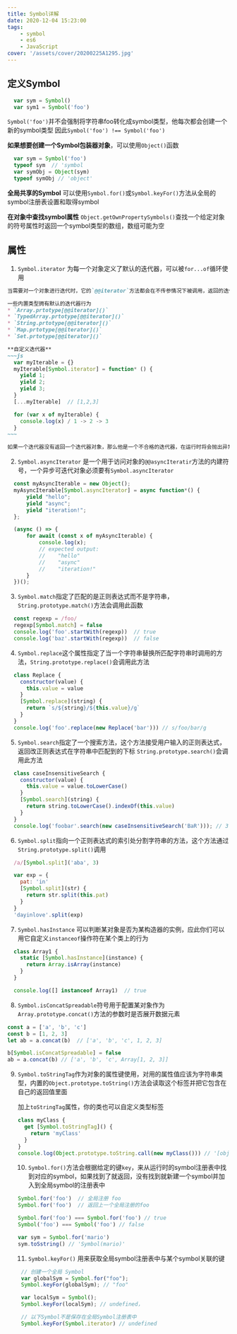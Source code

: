 ```yaml
---
title: Symbol详解
date: 2020-12-04 15:23:00
tags:
    - symbol
    - es6
    - JavaScript
cover: '/assets/cover/20200225A1295.jpg'
---
```


## 定义Symbol

  ~~~js
    var sym = Symbol()
    var sym1 = Symbol('foo')
  ~~~

  `Symbol('foo')`并不会强制将字符串foo转化成symbol类型，他每次都会创建一个新的symbol类型
  因此`Symbol('foo') !== Symbol('foo')`



  **如果想要创建一个Symbol包装器对象**，可以使用`Object()`函数

  ~~~js
    var sym = Symbol('foo')
    typeof sym  // 'symbol
    var symObj = Object(sym)
    typeof symObj // 'object'
  ~~~

  **全局共享的Symbol**
    可以使用`Symbol.for()`或`Symbol.keyFor()`方法从全局的symbol注册表设置和取得symbol

  **在对象中查找symbol属性**
    `Object.getOwnPropertySymbols()`查找一个给定对象的符号属性时返回一个symbol类型的数组，数组可能为空

## 属性

  1. `Symbol.iterator` 为每一个对象定义了默认的迭代器，可以被`for...of`循环使用

```markdown
当需要对一个对象进行迭代时，它的`@@iterator`方法都会在不传参情况下被调用，返回的迭代器用于获取要迭代的值

一些内置类型拥有默认的迭代器行为
* `Array.prtotype[@@iterator]()`
* `TypedArray.prtotype[@@iterator]()`
* `String.prtotype[@@iterator]()`
* `Map.prtotype[@@iterator]()`
* `Set.prtotype[@@iterator]()`

**自定义迭代器**
~~~js
  var myIterable = {}
  myIterable[Symbol.iterator] = function* () {
    yield 1;
    yield 2;
    yield 3;
  }
  [...myIterable]  // [1,2,3]

  for (var x of myIterable) {
    console.log(x) / 1 -> 2 -> 3
  }
~~~

如果一个迭代器没有返回一个迭代器对象，那么他是一个不合格的迭代器，在运行时将会抛出异常
```

  2. `Symbol.asyncIterator` 是一个用于访问对象的`@@asyncIteratir`方法的内建符号，一个异步可迭代对象必须要有`Symbol.asyncIterator`

  ~~~js
    const myAsyncIterable = new Object();
    myAsyncIterable[Symbol.asyncIterator] = async function*() {
        yield "hello";
        yield "async";
        yield "iteration!";
    };

    (async () => {
        for await (const x of myAsyncIterable) {
            console.log(x);
            // expected output:
            //    "hello"
            //    "async"
            //    "iteration!"
        }
    })();
  ~~~

  3. `Symbol.match`指定了匹配的是正则表达式而不是字符串，`String.prototype.match()`方法会调用此函数

  ~~~js
    const regexp = /foo/
    regexp[Symbol.match] = false
    console.log('foo'.startWith(regexp))  // true
    console.log('baz'.startWith(regexp))  // false
  ~~~

  4. `Symbol.replace`这个属性指定了当一个字符串替换所匹配字符串时调用的方法，`String.prototype.replace()`会调用此方法

  ~~~js
    class Replace {
      constructor(value) {
        this.value = value
      }
      [Symbol.replace](string) {
        return `s/${string}/${this.value}/g`
      }
    }
    console.log('foo'.replace(new Replace('bar'))) // s/foo/bar/g
  ~~~

  5. `Symbol.search`指定了一个搜索方法，这个方法接受用户输入的正则表达式，返回改正则表达式在字符串中匹配到的下标 `String.prototype.search()`会调用此方法

  ~~~js
    class caseInsensitiveSearch {
      constructor(value) {
        this.value = value.toLowerCase()
      }
      [Symbol.search](string) {
        return string.toLowerCase().indexOf(this.value)
      }
    }
    console.log('foobar'.search(new caseInsensitiveSearch('BaR'))); // 3
  ~~~

  6. `Symbol.split`指向一个正则表达式的索引处分割字符串的方法，这个方法通过`String.prototype.split()`调用

  ~~~js
    /a/[Symbol.split]('aba', 3)

    var exp = {
      pat: 'in'
      [Symbol.split](str) {
        return str.split(this.pat)
      }
    }
    'dayinlove'.split(exp)
  ~~~

  7. `Symbol.hasInstance` 可以判断某对象是否为某构造器的实例，应此你们可以用它自定义`instanceof`操作符在某个类上的行为

  ~~~js
    class Array1 {
      static [Symbol.hasInstance](instance) {
        return Array.isArray(instance)
      }
    }

    console.log([] instanceof Array1)  // true
  ~~~

  8. `Symbol.isConcatSpreadable`符号用于配置某对象作为`Array.prototype.concat()`方法的参数时是否展开数据元素

  ~~~js
const a = ['a', 'b', 'c']
const b = [1, 2, 3]
let ab = a.concat(b)  // ['a', 'b', 'c', 1, 2, 3]

b[Symbol.isConcatSpreadable] = false
ab = a.concat(b) // ['a', 'b', 'c', Array[1, 2, 3]]

  ~~~

9. `Symbol.toStringTag`作为对象的属性键使用，对用的属性值应该为字符串类型，内置的`Object.prototype.toString()`方法会读取这个标签并把它包含在自己的返回值里面

   加上`toStringTag`属性，你的类也可以自定义类型标签

   ~~~js
   class myClass {
     get [Symbol.toStringTag]() {
       return 'myClass'
     }
   }
   console.log(Object.prototype.toString.call(new myClass())) // '[object myClass]'
   ~~~

   10. `Symbol.for()`方法会根据给定的键`key`，来从运行时的symbol注册表中找到对应的symbol，如果找到了就返回，没有找到就新建一个symbol并加入到全局symbol的注册表中

   ~~~js
   Symbol.for('foo')  // 全局注册 foo
   Symbol.for('foo')  // 返回上一个全局注册的foo
   
   Symbol.for('foo') === Symbol.for('foo') // true
   Symbol('foo') === Symbol('foo') // false
   
   var sym = Symbol.for('mario')
   sym.toSstring() // 'Symbol(mario)'
   ~~~

   11. `Symbol.keyFor()` 用来获取全局symbol注册表中与某个symbol关联的键

   ~~~js
    // 创建一个全局 Symbol 
    var globalSym = Symbol.for("foo"); 
    Symbol.keyFor(globalSym); // "foo"

    var localSym = Symbol(); 
    Symbol.keyFor(localSym); // undefined，

    // 以下Symbol不是保存在全局Symbol注册表中
    Symbol.keyFor(Symbol.iterator) // undefined
   ~~~

